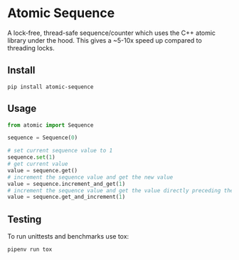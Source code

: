 # Atomic Sequence

A lock-free, thread-safe sequence/counter which uses the C++ atomic library under the hood. This gives a ~5-10x speed up compared to threading locks.

## Install
```
pip install atomic-sequence
```

## Usage

```python
from atomic import Sequence

sequence = Sequence(0)

# set current sequence value to 1
sequence.set(1)
# get current value
value = sequence.get()
# increment the sequence value and get the new value
value = sequence.increment_and_get(1)
# increment the sequence value and get the value directly preceding the operation
value = sequence.get_and_increment(1)
```

## Testing
To run unittests and benchmarks use tox:

```
pipenv run tox
```
